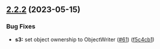 ## [2.2.2](https://github.com/observeinc/terraform-aws-collection/compare/v2.2.1...v2.2.2) (2023-05-15)


### Bug Fixes

* **s3:** set object ownership to ObjectWriter ([#61](https://github.com/observeinc/terraform-aws-collection/issues/61)) ([f5c4cb1](https://github.com/observeinc/terraform-aws-collection/commit/f5c4cb1e390a3d219df56888c9c9d5ffeb698c5d))



